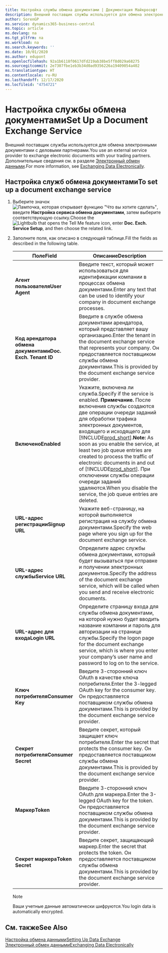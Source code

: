 ```yaml
---
title: Настройка службы обмена документами | Документация Майкрософт
description: Внешний поставщик службы используется для обмена электронными документами с деловыми партнерами.
author: SorenGP
ms.service: dynamics365-business-central
ms.topic: article
ms.devlang: na
ms.tgt_pltfrm: na
ms.workload: na
ms.search.keywords: ''
ms.date: 10/01/2020
ms.author: edupont
ms.openlocfilehash: 92a1b6118f0617dfd219ab38be5ff8d029a68275
ms.sourcegitcommit: 2e7307fbe1eb3b34d0ad9356226a19409054a402
ms.translationtype: HT
ms.contentlocale: ru-RU
ms.lasthandoff: 12/17/2020
ms.locfileid: "4754721"
---
```

# <a name="set-up-a-document-exchange-service"></a><span data-ttu-id="21fe4-103">Настройка службы обмена документами</span><span class="sxs-lookup"><span data-stu-id="21fe4-103">Set Up a Document Exchange Service</span></span>
<span data-ttu-id="21fe4-104">Внешний поставщик службы используется для обмена электронными документами с деловыми партнерами.</span><span class="sxs-lookup"><span data-stu-id="21fe4-104">You use an external service provider to exchange electronic documents with your trading partners.</span></span> <span data-ttu-id="21fe4-105">Дополнительные сведения см. в разделе [Электронный обмен данными](across-data-exchange.md).</span><span class="sxs-lookup"><span data-stu-id="21fe4-105">For more information, see [Exchanging Data Electronically](across-data-exchange.md).</span></span>  

## <a name="to-set-up-a-document-exchange-service"></a><span data-ttu-id="21fe4-106">Настройка служб обмена документами</span><span class="sxs-lookup"><span data-stu-id="21fe4-106">To set up a document exchange service</span></span>  
1. <span data-ttu-id="21fe4-107">Выберите значок ![Лампочка, которая открывает функцию "Что вы хотите сделать"](media/ui-search/search_small.png "Что вы хотите сделать"), введите **Настройка сервиса обмена документами**, затем выберите соответствующую ссылку.</span><span class="sxs-lookup"><span data-stu-id="21fe4-107">Choose the ![Lightbulb that opens the Tell Me feature](media/ui-search/search_small.png "Tell me what you want to do") icon, enter **Doc. Exch. Service Setup**, and then choose the related link.</span></span>  
2. <span data-ttu-id="21fe4-108">Заполните поля, как описано в следующей таблице.</span><span class="sxs-lookup"><span data-stu-id="21fe4-108">Fill the fields as described in the following table.</span></span>  

    |<span data-ttu-id="21fe4-109">Поле</span><span class="sxs-lookup"><span data-stu-id="21fe4-109">Field</span></span>|<span data-ttu-id="21fe4-110">Описание</span><span class="sxs-lookup"><span data-stu-id="21fe4-110">Description</span></span>|  
    |---------------------------------|---------------------------------------|  
    |<span data-ttu-id="21fe4-111">**Агент пользователя**</span><span class="sxs-lookup"><span data-stu-id="21fe4-111">**User Agent**</span></span>|<span data-ttu-id="21fe4-112">Введите текст, который может использоваться для идентификации компании в процессах обмена документами.</span><span class="sxs-lookup"><span data-stu-id="21fe4-112">Enter any text that can be used to identify your company in document exchange processes.</span></span>|  
    |<span data-ttu-id="21fe4-113">**Код арендатора обмена документами**</span><span class="sxs-lookup"><span data-stu-id="21fe4-113">**Doc. Exch. Tenant ID**</span></span>|<span data-ttu-id="21fe4-114">Введите в службе обмена документами арендатора, который представляет вашу организацию.</span><span class="sxs-lookup"><span data-stu-id="21fe4-114">Enter the tenant in the document exchange service that represents your company.</span></span> <span data-ttu-id="21fe4-115">Он предоставляется поставщиком службы обмена документами.</span><span class="sxs-lookup"><span data-stu-id="21fe4-115">This is provided by the document exchange service provider.</span></span>|  
    |<span data-ttu-id="21fe4-116">**Включено**</span><span class="sxs-lookup"><span data-stu-id="21fe4-116">**Enabled**</span></span>|<span data-ttu-id="21fe4-117">Укажите, включена ли служба.</span><span class="sxs-lookup"><span data-stu-id="21fe4-117">Specify if the service is enabled.</span></span> <span data-ttu-id="21fe4-118">**Примечание.** После включения службы создаются две операции очереди заданий для обработки трафика электронных документов, входящего и исходящего для [!INCLUDE[prod_short](includes/prod_short.md)].</span><span class="sxs-lookup"><span data-stu-id="21fe4-118">**Note:**  As soon as you enable the service, at least two job queue entries are created to process the traffic of electronic documents in and out of [!INCLUDE[prod_short](includes/prod_short.md)].</span></span> <span data-ttu-id="21fe4-119">При отключении службы операции очереди заданий удаляются.</span><span class="sxs-lookup"><span data-stu-id="21fe4-119">When you disable the service, the job queue entries are deleted.</span></span>|  
    |<span data-ttu-id="21fe4-120">**URL-адрес регистрации**</span><span class="sxs-lookup"><span data-stu-id="21fe4-120">**Signup URL**</span></span>|<span data-ttu-id="21fe4-121">Укажите веб-страницу, на которой выполняется регистрация на службу обмена документами.</span><span class="sxs-lookup"><span data-stu-id="21fe4-121">Specify the web page where you sign up for the document exchange service.</span></span>|  
    |<span data-ttu-id="21fe4-122">**URL-адрес службы**</span><span class="sxs-lookup"><span data-stu-id="21fe4-122">**Service URL**</span></span>|<span data-ttu-id="21fe4-123">Определите адрес службы обмена документами, который будет вызываться при отправке и получении электронных документов.</span><span class="sxs-lookup"><span data-stu-id="21fe4-123">Specify the address of the document exchange service, which will be called when you send and receive electronic documents.</span></span>|  
    |<span data-ttu-id="21fe4-124">**URL-адрес для входа**</span><span class="sxs-lookup"><span data-stu-id="21fe4-124">**Login URL**</span></span>|<span data-ttu-id="21fe4-125">Определите страницу входа для службы обмена документами, на которой нужно будет вводить название компании и пароль для авторизации на странице службы.</span><span class="sxs-lookup"><span data-stu-id="21fe4-125">Specify the logon page for the document exchange service, which is where you enter your company’s user name and password to log on to the service.</span></span>|  
    |<span data-ttu-id="21fe4-126">**Ключ потребителя**</span><span class="sxs-lookup"><span data-stu-id="21fe4-126">**Consumer Key**</span></span>|<span data-ttu-id="21fe4-127">Введите 3-сторонний ключ OAuth в качестве ключа потребителя.</span><span class="sxs-lookup"><span data-stu-id="21fe4-127">Enter the 3-legged OAuth key for the consumer key.</span></span> <span data-ttu-id="21fe4-128">Он предоставляется поставщиком службы обмена документами.</span><span class="sxs-lookup"><span data-stu-id="21fe4-128">This is provided by the document exchange service provider.</span></span>|  
    |<span data-ttu-id="21fe4-129">**Секрет потребителя**</span><span class="sxs-lookup"><span data-stu-id="21fe4-129">**Consumer Secret**</span></span>|<span data-ttu-id="21fe4-130">Введите секрет, который защищает ключ потребителя.</span><span class="sxs-lookup"><span data-stu-id="21fe4-130">Enter the secret that protects the consumer key.</span></span> <span data-ttu-id="21fe4-131">Он предоставляется поставщиком службы обмена документами.</span><span class="sxs-lookup"><span data-stu-id="21fe4-131">This is provided by the document exchange service provider.</span></span>|  
    |<span data-ttu-id="21fe4-132">**Маркер**</span><span class="sxs-lookup"><span data-stu-id="21fe4-132">**Token**</span></span>|<span data-ttu-id="21fe4-133">Введите 3-сторонний ключ OAuth для маркера.</span><span class="sxs-lookup"><span data-stu-id="21fe4-133">Enter the 3-legged OAuth key for the token.</span></span> <span data-ttu-id="21fe4-134">Он предоставляется поставщиком службы обмена документами.</span><span class="sxs-lookup"><span data-stu-id="21fe4-134">This is provided by the document exchange service provider.</span></span>|  
    |<span data-ttu-id="21fe4-135">**Секрет маркера**</span><span class="sxs-lookup"><span data-stu-id="21fe4-135">**Token Secret**</span></span>|<span data-ttu-id="21fe4-136">Введите секрет, защищающий маркер.</span><span class="sxs-lookup"><span data-stu-id="21fe4-136">Enter the secret that protects the token.</span></span> <span data-ttu-id="21fe4-137">Он предоставляется поставщиком службы обмена документами.</span><span class="sxs-lookup"><span data-stu-id="21fe4-137">This is provided by the document exchange service provider.</span></span>|  

    > [!NOTE]  
    > <span data-ttu-id="21fe4-138">Ваши учетные данные автоматически шифруются.</span><span class="sxs-lookup"><span data-stu-id="21fe4-138">You login data is automatically encrypted.</span></span>

## <a name="see-also"></a><span data-ttu-id="21fe4-139">См. также</span><span class="sxs-lookup"><span data-stu-id="21fe4-139">See Also</span></span>  
[<span data-ttu-id="21fe4-140">Настройка обмена данными</span><span class="sxs-lookup"><span data-stu-id="21fe4-140">Setting Up Data Exchange</span></span>](across-set-up-data-exchange.md)  
[<span data-ttu-id="21fe4-141">Электронный обмен данными</span><span class="sxs-lookup"><span data-stu-id="21fe4-141">Exchanging Data Electronically</span></span>](across-data-exchange.md)
